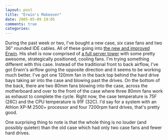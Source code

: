 ```yaml
---
layout: post
title: "Erwin's Makeover"
date: 2005-05-09 19:05
comments: true
categories: 
---
```

During the past week or two, I've bought a new case, six case fans and two 36" rounded IDE cables.  All of these going into <a href="http://genetik.caffeine.nu/gallery/new_erwin" title="Erwin's Makeover">the new and improved Erwin</a>.  His shell is now comprised of <a href="http://www.newegg.com/Product/Product.asp?Item=N82E16811125467">a full server tower</a> with some pretty awesome, strategically positioned, cooling fans.  I'm trying something different with this case.  Instead of the traditional front to back airflow, I've got Erwin's airflow going the opposite direction and it seems to be working much better.  I've got one 120mm fan in the back top behind the hard drive bays taking air into the case and blowing past the drives.  On the bottom of the back, there are two 80mm fans blowing into the case, across the motherboard and over to the front of the case where three 80mm fans work as exhaust to complete the cycle.  Right now, the case temperature is 75F (26C) and the CPU temperature is 91F (32C).  I'd say for a system with an Athlon XP-M 2500+ processor and four 7200rpm hard drives, that's pretty good.

One surprising thing to note is that the whole thing is no louder (and possibly quieter) than the old case which had only two case fans and fewer hard drives.
